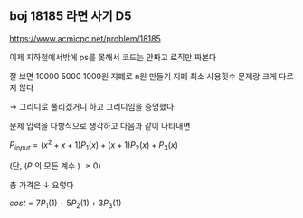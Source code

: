 boj 18185 라면 사기 D5
-

https://www.acmicpc.net/problem/18185

이제 지하철에서밖에 ps를 못해서 코드는 안짜고 로직만 짜본다

잘 보면 10000 5000 1000원 지폐로 n원 만들기 지폐 최소 사용횟수 문제랑 크게 다르지 않다

$\to$ 그리디로 풀리겠거니 하고 그리디임을 증명했다

문제 입력을 다항식으로 생각하고 다음과 같이 나타내면

$P_{input}=(x^2+x+1)P_1(x)+(x+1)P_2(x)+P_3(x)$

(단, $(P$ 의 모든 계수 $)$ $\ge 0$)

총 가격은 $\downarrow$ 요렇다

$cost=7P_1(1)+5P_2(1)+3P_3(1)$

